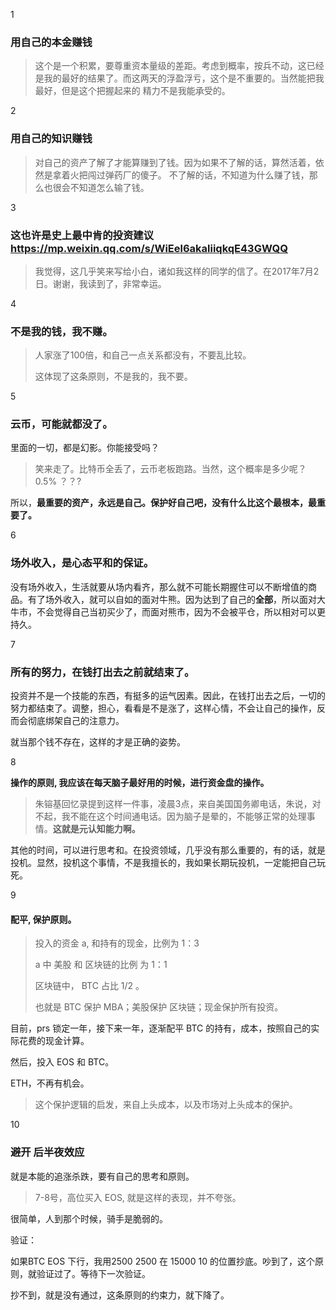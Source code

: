 1
### 用自己的本金赚钱
> 这个是一个积累，要尊重资本量级的差距。考虑到概率，按兵不动，这已经是我的最好的结果了。而这两天的浮盈浮亏，这个是不重要的。当然能把我最好，但是这个把握起来的
> 精力不是我能承受的。
>

2
### 用自己的知识赚钱
> 对自己的资产了解了才能算赚到了钱。因为如果不了解的话，算然活着，依然是拿着火把闯过弹药厂的傻子。
> 不了解的话，不知道为什么赚了钱，那么也很会不知道怎么输了钱。
>

3

### 这也许是史上最中肯的投资建议 https://mp.weixin.qq.com/s/WiEel6akaliiqkqE43GWQQ
> 我觉得，这几乎笑来写给小白，诸如我这样的同学的信了。在2017年7月2日。谢谢，我读到了，非常幸运。

4

### 不是我的钱，我不赚。

> 人家涨了100倍，和自己一点关系都没有，不要乱比较。
>
> 这体现了这条原则，不是我的，我不要。

5

### 云币，可能就都没了。

里面的一切，都是幻影。你能接受吗？

>  笑来走了。比特币全丢了，云币老板跑路。当然，这个概率是多少呢？0.5% ？？?

所以，**最重要的资产，永远是自己。保护好自己吧，没有什么比这个最根本，最重要了。**

6

### 场外收入，是心态平和的保证。

没有场外收入，生活就要从场内看齐，那么就不可能长期握住可以不断增值的商品。有了场外收入，就可以自如的面对牛熊。因为达到了自己的**全部**，所以面对大牛市，不会觉得自己当初买少了，而面对熊市，因为不会被平仓，所以相对可以更持久。

7

### 所有的努力，在钱打出去之前就结束了。

投资并不是一个技能的东西，有挺多的运气因素。因此，在钱打出去之后，一切的努力都结束了。调整，担心，看看是不是涨了，这样心情，不会让自己的操作，反而会彻底绑架自己的注意力。

就当那个钱不存在，这样的才是正确的姿势。

8

**操作的原则, 我应该在每天脑子最好用的时候，进行资金盘的操作。**

> 朱镕基回忆录提到这样一件事，凌晨3点，来自美国国务卿电话，朱说，对不起，我不能在这个时间通电话。因为脑子是晕的，不能够正常的处理事情。**这就是元认知能力啊。**

其他的时间，可以进行思考和。在投资领域，几乎没有那么重要的，有的话，就是投机。显然，投机这个事情，不是我擅长的，我如果长期玩投机，一定能把自己玩死。

9

#### 配平,  保护原则。

> 投入的资金 a, 和持有的现金，比例为 1：3
>
> a 中 美股 和 区块链的比例 为 1：1
>
> 区块链中， BTC 占比 1/2 。 
>
> 也就是 BTC 保护 MBA；美股保护 区块链；现金保护所有投资。

目前，prs 锁定一年，接下来一年，逐渐配平 BTC 的持有，成本，按照自己的实际花费的现金计算。

然后，投入 EOS 和 BTC。

ETH，不再有机会。

> 这个保护逻辑的启发，来自上头成本，以及市场对上头成本的保护。

10

### 避开 后半夜效应

就是本能的追涨杀跌，要有自己的思考和原则。

> 7-8号，高位买入 EOS, 就是这样的表现，并不夸张。

很简单，人到那个时候，骑手是脆弱的。

验证：

如果BTC EOS 下行，我用2500 2500 在 15000  10 的位置抄底。吵到了，这个原则，就验证过了。等待下一次验证。

抄不到，就是没有通过，这条原则的约束力，就下降了。